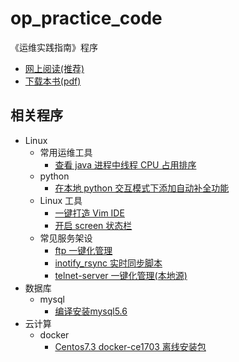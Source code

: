 # op_practice_code
《运维实践指南》程序

* [网上阅读(推荐)](https://billwang139967.gitbooks.io/op_practice_book/content/)
* [下载本书(pdf)](https://www.gitbook.com/download/pdf/book/billwang139967/op_practice_book)

## 相关程序

* Linux
    * 常用运维工具
        * [查看 java 进程中线程 CPU 占用排序](./Linux/op/show-busy-java-threads.sh)
    * python
        * [在本地 python 交互模式下添加自动补全功能](./Linux/python/pythonstartup.sh)
    * Linux 工具
        * [一键打造 Vim IDE](https://github.com/BillWang139967/Vim)
        * [开启 screen 状态栏](./Linux/tools/screen.sh)
    * 常见服务架设
        * [ftp 一键化管理](./Linux/service/ftptool.sh)
        * [inotify_rsync 实时同步脚本](./Linux/service/inotify_rsync.sh)
        * [telnet-server 一键化管理(本地源)](./Linux/service/telnet-server.tar.gz)
* 数据库
    * mysql
        * [编译安装mysql5.6](./mysql/build_mysql.sh)
* 云计算 
    * docker
        * [Centos7.3 docker-ce1703 离线安装包](./cloud/docker/docker_install.tar.gz)
